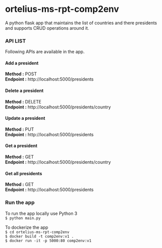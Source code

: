 # ortelius-ms-rpt-comp2env
A python flask app that maintains the list of countries and there presidents and supports CRUD operations around it. 

### API LIST
Following APIs are available in the app.

#### Add a president
**Method :** POST  
**Endpoint :** http://localhost:5000/presidents  

#### Delete a president
**Method :** DELETE  
**Endpoint :** http://localhost:5000/presidents/country

#### Update a president
**Method :** PUT  
**Endpoint :** http://localhost:5000/presidents

#### Get a president
**Method :** GET  
**Endpoint :** http://localhost:5000/presidents/country

#### Get all presidents
**Method :** GET  
**Endpoint :** http://localhost:5000/presidents

### Run the app
To run the app locally use Python 3 \
`$ python main.py`

To dockerize the app \
`$ cd ortelius-ms-rpt-comp2env` \
`$ docker build -t comp2env:v1 .` \
`$ docker run -it -p 5000:80 comp2env:v1`

